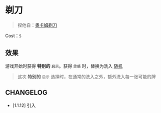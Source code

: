 # 剃刀

> 捏他自：[奥卡姆剃刀](https://zh.wikipedia.org/zh-hans/%E5%A5%A5%E5%8D%A1%E5%A7%86%E5%89%83%E5%88%80)

Cost：`5`

## 效果

游戏开始时获得 **特别的** `启示`。获得 `灵感` 时，替换为洗入 [随机](../卡牌组/随机.md)

> 这次 **特别的** `启示` 选择时，在通常的洗入之外，额外洗入每一张可能的牌

## CHANGELOG

- [1.1.12] 引入

